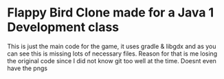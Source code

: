 # Flappy Bird Clone made for a Java 1 Development class
This is just the main code for the game, it uses gradle & libgdx and as you can see this is missing lots of necessary files.
Reason for that is me losing the original code since I did not know git too well at the time.
Doesnt even have the pngs
